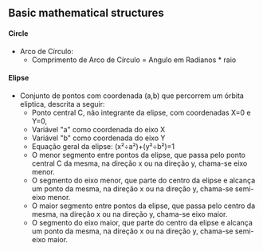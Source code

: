 ## Basic mathematical structures

#### Circle
- Arco de Círculo:
    - Comprimento de Arco de Círculo = Angulo em Radianos * raio

#### Elipse
- Conjunto de pontos com coordenada (a,b) que percorrem um órbita eliptica, descrita a seguir:
    - Ponto central C, não integrante da elipse, com coordenadas X=0 e Y=0,
    - Variável "a" como coordenada do eixo X
    - Variável "b" como coordenada do eixo Y
    - Equação geral da elipse: (x&sup2;&divide;a&sup2;)+(y&sup2;&divide;b&sup2;)=1
    - O menor segmento entre pontos da elipse, que passa pelo ponto central C da mesma, na direção x ou na direção y, chama-se eixo menor.
    - O segmento do eixo menor, que parte do centro da elipse e alcança um ponto da mesma, na direção x ou na direção y, chama-se semi-eixo menor.
    - O maior segmento entre pontos da elipse, que passa pelo centro da mesma, na direção x ou na direção y, chama-se eixo maior.
    - O segmento do eixo maior, que parte do centro da elipse e alcança um ponto da mesma, na direção x ou na direção y, chama-se semi-eixo maior. 